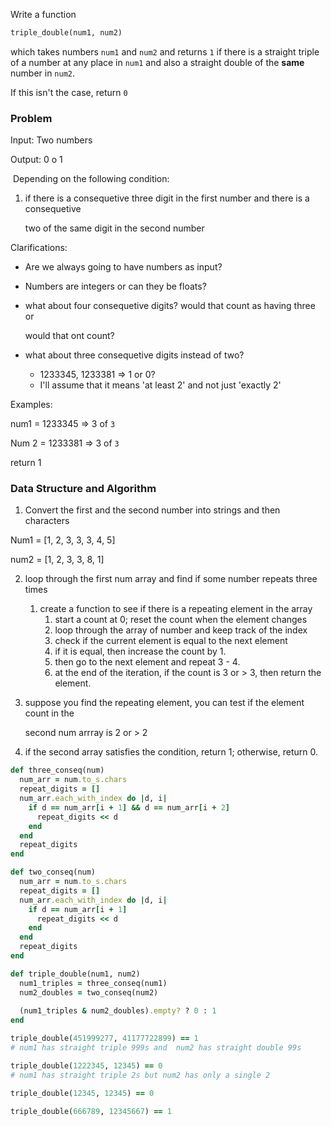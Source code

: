 Write a function 

```ruby
triple_double(num1, num2)
```

which takes numbers `num1` and `num2` and returns `1` if there is a straight triple of a number at any place in `num1` and also a straight double of the **same** number in `num2`.

If this isn't the case, return `0`

### Problem

Input: Two numbers

Output: 0 o 1 

​		Depending on the following condition:

1. if there is a consequetive three digit in the first number and there is a consequetive 

   two of the same digit in the second number

Clarifications:

* Are we always going to have numbers as input?

* Numbers are integers or can they be floats?

* what about four consequetive digits? would that count as having three or 

  would that ont count?

* what about three consequetive digits instead of two? 

  * 1233345, 1233381 => 1 or 0?
  * I'll assume that it means 'at least 2' and not just 'exactly 2'

Examples:

num1 = 1233345 => 3 of `3`

Num 2 = 1233381 => 3 of `3` 

return 1

### Data Structure and Algorithm

1. Convert the first and the second number into strings and then characters

Num1 = [1, 2, 3, 3, 3, 4, 5]

num2 = [1, 2, 3, 3, 8, 1]

2. loop through the first num array and find if some number repeats three times

   1. create a function to see if there is a repeating element in the array
      1. start a count at 0; reset the count when the element changes
      2. loop through the array of number and keep track of the index
      3. check if the current element is equal to the next element
      4. if it is equal, then increase the count by 1.
      5. then go to the next element and repeat 3 - 4.
      6. at the end of the iteration, if the count is 3 or > 3, then return the element.

3. suppose you find the repeating element, you can test if the element count in the 

   second num arrray is  2 or > 2

4. if the second array satisfies the condition, return 1; otherwise, return 0.

```ruby
def three_conseq(num)
  num_arr = num.to_s.chars
  repeat_digits = []
  num_arr.each_with_index do |d, i|
    if d == num_arr[i + 1] && d == num_arr[i + 2]
      repeat_digits << d
    end
  end
  repeat_digits
end

def two_conseq(num)
  num_arr = num.to_s.chars
  repeat_digits = []
  num_arr.each_with_index do |d, i|
    if d == num_arr[i + 1]
      repeat_digits << d
    end
  end
  repeat_digits
end

def triple_double(num1, num2)
  num1_triples = three_conseq(num1)
  num2_doubles = two_conseq(num2)
  
  (num1_triples & num2_doubles).empty? ? 0 : 1
end
```















```ruby
triple_double(451999277, 41177722899) == 1
# num1 has straight triple 999s and  num2 has straight double 99s

triple_double(1222345, 12345) == 0
# num1 has straight triple 2s but num2 has only a single 2

triple_double(12345, 12345) == 0

triple_double(666789, 12345667) == 1

```

